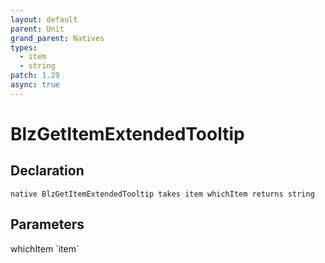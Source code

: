 ```yaml
---
layout: default
parent: Unit
grand_parent: Natives
types:
  - item
  - string
patch: 1.29
async: true
---
```


# BlzGetItemExtendedTooltip

## Declaration

```
native BlzGetItemExtendedTooltip takes item whichItem returns string
```

## Parameters
<dl>
  <dt>whichItem `item`</dt>
  <dd></dd>
</dl>